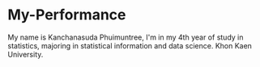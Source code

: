# My-Performance
My name is Kanchanasuda Phuimuntree, I'm in my 4th year of study in statistics, majoring in statistical information and data science. Khon Kaen University.

